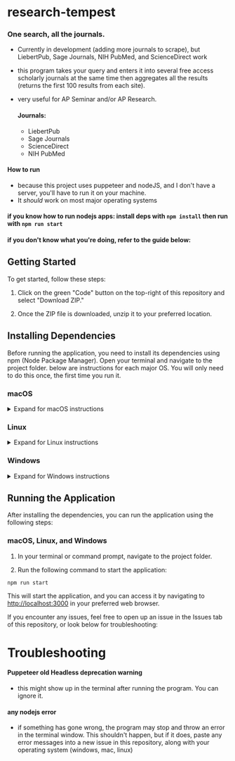 # research-tempest
### One search, all the journals.
- Currently in development (adding more journals to scrape), but LiebertPub, Sage Journals, NIH PubMed, and ScienceDirect work
- this program takes your query and enters it into several free access scholarly journals at the same time then aggregates all the results (returns the first 100 results from each site).
- very useful for AP Seminar and/or AP Research.


  #### Journals:
  - LiebertPub
  - Sage Journals
  - ScienceDirect
  - NIH PubMed
    
#### How to run
- because this project uses puppeteer and nodeJS, and I don't have a server, you'll have to run it on your machine.
- It *should* work on most major operating systems

#### if you know how to run nodejs apps: install deps with `npm install` then run with `npm run start`
#### if you don't know what you're doing, refer to the guide below:

## Getting Started

To get started, follow these steps:

1. Click on the green "Code" button on the top-right of this repository and select "Download ZIP."

2. Once the ZIP file is downloaded, unzip it to your preferred location.

## Installing Dependencies

Before running the application, you need to install its dependencies using npm (Node Package Manager). Open your terminal and navigate to the project folder. below are instructions for each major OS. You will only need to do this once, the first time you run it.

### macOS

<details>
<summary>Expand for macOS instructions</summary>

1. Open Terminal.

2. Navigate to the project folder using the `cd` command, e.g., `cd path/to/your/project`.

3. Run the following command to install dependencies:
```
npm install
```
</details>

### Linux

<details>
<summary>Expand for Linux instructions</summary>

1. Open your terminal.

2. Navigate to the project folder using the `cd` command, e.g., `cd path/to/your/project`.

3. Run the following command to install dependencies:
```
npm install
```
</details>

### Windows

<details>
<summary>Expand for Windows instructions</summary>

1. Open Command Prompt or PowerShell.

2. Navigate to the project folder using the `cd` command, e.g., `cd path\to\your\project`.

3. Run the following command to install dependencies:
```
npm install
```
</details>

## Running the Application

After installing the dependencies, you can run the application using the following steps:

### macOS, Linux, and Windows

1. In your terminal or command prompt, navigate to the project folder.

2. Run the following command to start the application:
```
npm run start
```

This will start the application, and you can access it by navigating to [http://localhost:3000](http://localhost:3000) in your preferred web browser.

If you encounter any issues, feel free to open up an issue in the Issues tab of this repository, or look below for troubleshooting:

# Troubleshooting
#### Puppeteer old Headless deprecation warning
- this might show up in the terminal after running the program. You can ignore it.
#### any nodejs error
- if something has gone wrong, the program may stop and throw an error in the terminal window. This shouldn't happen, but if it does, paste any error messages into a new issue in this repository, along with your operating system (windows, mac, linux)
